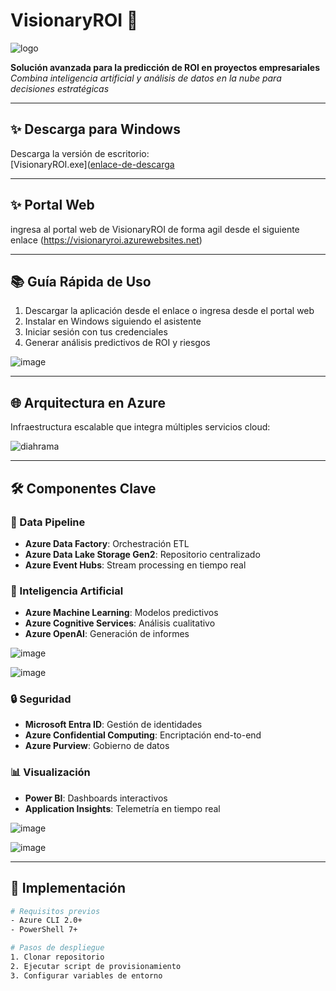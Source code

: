# VisionaryROI 🚀
![logo](https://github.com/user-attachments/assets/36bd4495-5767-400e-910f-189929aa85ae)

**Solución avanzada para la predicción de ROI en proyectos empresariales**  
*Combina inteligencia artificial y análisis de datos en la nube para decisiones estratégicas*





---

## ✨ Descarga para Windows
Descarga la versión de escritorio:  
[VisionaryROI.exe]([enlace-de-descarga](https://1drv.ms/u/s!AliNSU8i5Q0NbIL6yJzq6fUvNnA?e=j79mdT) 

---

## ✨ Portal Web
ingresa al portal web de VisionaryROI de forma agil desde el siguiente enlace
(https://visionaryroi.azurewebsites.net)

---

## 📚 Guía Rápida de Uso
1. Descargar la aplicación desde el enlace o ingresa desde el portal web
2. Instalar en Windows siguiendo el asistente
3. Iniciar sesión con tus credenciales
4. Generar análisis predictivos de ROI y riesgos


![image](https://github.com/user-attachments/assets/6509ada4-b647-445a-9719-fb61c8bcec7f)




---

## 🌐 Arquitectura en Azure
Infraestructura escalable que integra múltiples servicios cloud:

![diahrama](https://github.com/user-attachments/assets/b50ca00d-6657-4b81-8235-c63911d49084)


---

## 🛠️ Componentes Clave
### 💾 Data Pipeline
- **Azure Data Factory**: Orchestración ETL
- **Azure Data Lake Storage Gen2**: Repositorio centralizado
- **Azure Event Hubs**: Stream processing en tiempo real

### 🤖 Inteligencia Artificial
- **Azure Machine Learning**: Modelos predictivos
- **Azure Cognitive Services**: Análisis cualitativo
- **Azure OpenAI**: Generación de informes

![image](https://github.com/user-attachments/assets/6a492f14-85e2-4c1b-89ba-84e56283bacd)



![image](https://github.com/user-attachments/assets/129b494b-849e-44f7-8ea5-7f49ac77213e)


### 🔒 Seguridad
- **Microsoft Entra ID**: Gestión de identidades
- **Azure Confidential Computing**: Encriptación end-to-end
- **Azure Purview**: Gobierno de datos



### 📊 Visualización
- **Power BI**: Dashboards interactivos
- **Application Insights**: Telemetría en tiempo real

![image](https://github.com/user-attachments/assets/c751f8ba-5caa-49a2-9295-38d657b7196f)

![image](https://github.com/user-attachments/assets/a4493b7d-a619-4309-ac27-4d249e64e7ad)


---

## 🚀 Implementación
```bash
# Requisitos previos
- Azure CLI 2.0+
- PowerShell 7+

# Pasos de despliegue
1. Clonar repositorio
2. Ejecutar script de provisionamiento
3. Configurar variables de entorno
